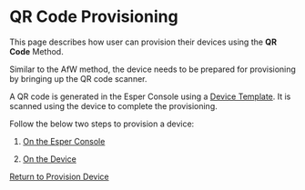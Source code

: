 # QR Code Provisioning

This page describes how user can provision their devices using the **QR Code** Method.

Similar to the AfW method, the device needs to be prepared for provisioning by bringing up the QR code scanner.

A QR code is generated in the Esper Console using a [Device Template](../../device-template/index.md). It is scanned using the device to complete the provisioning.

Follow the below two steps to provision a device:

1.  [On the Esper Console](./steps-take-cloud-portal-6tap/index.md)

2.  [On the Device](device-side-6-tap-method/index.md)

[Return to Provision Device](../index.md)
